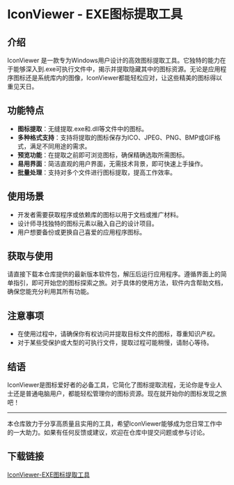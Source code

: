 # IconViewer - EXE图标提取工具

## 介绍

IconViewer 是一款专为Windows用户设计的高效图标提取工具。它独特的能力在于能够深入到.exe可执行文件中，揭示并提取隐藏其中的图标资源。无论是应用程序图标还是系统库内的图像，IconViewer都能轻松应对，让这些精美的图标得以重见天日。

## 功能特点

- **图标提取**：无缝提取.exe和.dll等文件中的图标。
- **多种格式支持**：支持将提取的图标保存为ICO、JPEG、PNG、BMP或GIF格式，满足不同用途的需求。
- **预览功能**：在提取之前即可浏览图标，确保精确选取所需图标。
- **易用界面**：简洁直观的用户界面，无需技术背景，即可快速上手操作。
- **批量处理**：支持对多个文件进行图标提取，提高工作效率。

## 使用场景

- 开发者需要获取程序或依赖库的图标以用于文档或推广材料。
- 设计师寻找独特的图标元素以融入自己的设计项目。
- 用户想要备份或更换自己喜爱的应用程序图标。

## 获取与使用

请直接下载本仓库提供的最新版本软件包，解压后运行应用程序。遵循界面上的简单指引，即可开始您的图标探索之旅。对于具体的使用方法，软件内含帮助文档，确保您能充分利用其所有功能。

## 注意事项

- 在使用过程中，请确保你有权访问并提取目标文件的图标，尊重知识产权。
- 对于某些受保护或大型的可执行文件，提取过程可能稍慢，请耐心等待。

## 结语

IconViewer是图标爱好者的必备工具，它简化了图标提取流程，无论你是专业人士还是普通电脑用户，都能轻松管理你的图标资源。现在就开始你的图标发现之旅吧！

---

本仓库致力于分享高质量且实用的工具，希望IconViewer能够成为您日常工作中的一大助力。如果有任何反馈或建议，欢迎在仓库中提交问题或参与讨论。

## 下载链接

[IconViewer-EXE图标提取工具](https://pan.quark.cn/s/4647f6d69e1f)